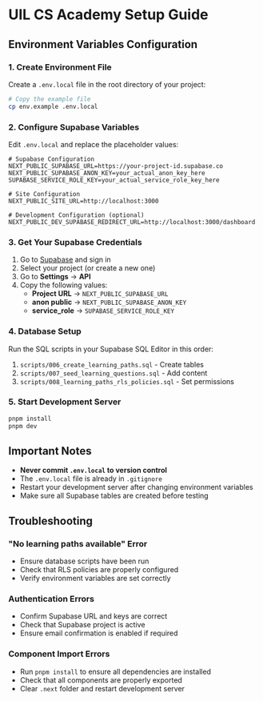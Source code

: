 # UIL CS Academy Setup Guide

## Environment Variables Configuration

### 1. Create Environment File
Create a `.env.local` file in the root directory of your project:

```bash
# Copy the example file
cp env.example .env.local
```

### 2. Configure Supabase Variables
Edit `.env.local` and replace the placeholder values:

```env
# Supabase Configuration
NEXT_PUBLIC_SUPABASE_URL=https://your-project-id.supabase.co
NEXT_PUBLIC_SUPABASE_ANON_KEY=your_actual_anon_key_here
SUPABASE_SERVICE_ROLE_KEY=your_actual_service_role_key_here

# Site Configuration
NEXT_PUBLIC_SITE_URL=http://localhost:3000

# Development Configuration (optional)
NEXT_PUBLIC_DEV_SUPABASE_REDIRECT_URL=http://localhost:3000/dashboard
```

### 3. Get Your Supabase Credentials

1. Go to [Supabase](https://supabase.com) and sign in
2. Select your project (or create a new one)
3. Go to **Settings** → **API**
4. Copy the following values:
   - **Project URL** → `NEXT_PUBLIC_SUPABASE_URL`
   - **anon public** → `NEXT_PUBLIC_SUPABASE_ANON_KEY`
   - **service_role** → `SUPABASE_SERVICE_ROLE_KEY`

### 4. Database Setup
Run the SQL scripts in your Supabase SQL Editor in this order:

1. `scripts/006_create_learning_paths.sql` - Create tables
2. `scripts/007_seed_learning_questions.sql` - Add content
3. `scripts/008_learning_paths_rls_policies.sql` - Set permissions

### 5. Start Development Server
```bash
pnpm install
pnpm dev
```

## Important Notes

- **Never commit `.env.local` to version control**
- The `.env.local` file is already in `.gitignore`
- Restart your development server after changing environment variables
- Make sure all Supabase tables are created before testing

## Troubleshooting

### "No learning paths available" Error
- Ensure database scripts have been run
- Check that RLS policies are properly configured
- Verify environment variables are set correctly

### Authentication Errors
- Confirm Supabase URL and keys are correct
- Check that Supabase project is active
- Ensure email confirmation is enabled if required

### Component Import Errors
- Run `pnpm install` to ensure all dependencies are installed
- Check that all components are properly exported
- Clear `.next` folder and restart development server
